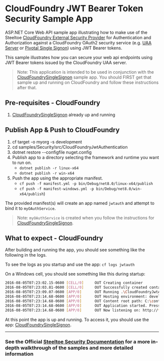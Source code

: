 ﻿# CloudFoundry JWT Bearer Token Security Sample App

ASP.NET Core Web API sample app illustrating how to make use of the Steeltoe [CloudFoundry External Security Provider](https://github.com/SteeltoeOSS/Security) for Authentication and Authorization against a CloudFoundry OAuth2 security service (e.g. [UAA Server](https://github.com/cloudfoundry/uaa) or [Pivotal Single Signon](https://docs.pivotal.io/p-identity/)) using JWT Bearer tokens.

This sample illustrates how you can secure your web api endpoints using JWT Bearer tokens issued by the CloudFoundry UAA server.

> Note: This application is intended to be used in conjunction with the [CloudFoundrySingleSignon][sso] sample app.  You should FIRST get that sample up and running on CloudFoundry and follow these instructions after that.

## Pre-requisites - CloudFoundry

1. [CloudFoundrySingleSignon][sso] already up and running

## Publish App & Push to CloudFoundry

1. cf target -o myorg -s development
1. cd samples/Security/src/CloudFoundryJwtAuthentication
1. dotnet restore --configfile nuget.config
1. Publish app to a directory selecting the framework and runtime you want to run on.
    * `dotnet publish -r linux-x64`
    * `dotnet publish -r win-x64`
1. Push the app using the appropriate manifest.
    * `cf push -f manifest.yml -p bin/Debug/net8.0/linux-x64/publish`
    * `cf push -f manifest-windows.yml -p bin/Debug/net8.0/win-x64/publish`)

The provided manifest(s) will create an app named `jwtauth` and attempt to bind it to `myOAuthService`.

> Note: `myOAuthService` is created when you follow the instructions for [CloudFoundrySingleSignon][sso].

## What to expect - CloudFoundry

After building and running the app, you should see something like the following in the logs.

To see the logs as you startup and use the app: `cf logs jwtauth`

On a Windows cell, you should see something like this during startup:

```bash
2016-08-05T07:23:02.15-0600 [CELL/0]     OUT Creating container
2016-08-05T07:23:03.81-0600 [CELL/0]     OUT Successfully created container
2016-08-05T07:23:09.07-0600 [APP/0]      OUT Running .\CloudFoundryJwtAuthentication
2016-08-05T07:23:14.68-0600 [APP/0]      OUT Hosting environment: development
2016-08-05T07:23:14.68-0600 [APP/0]      OUT Content root path: C:\containerizer\75E10B9301D2D9B4A8\user\app
2016-08-05T07:23:14.68-0600 [APP/0]      OUT Application started. Press Ctrl+C to shut down.
2016-08-05T07:23:14.68-0600 [APP/0]      OUT Now listening on: http://*:51217
```

At this point the app is up and running.  To access it, you should use the app: [CloudFoundrySingleSignon][sso].

[sso]: ../CloudFoundrySingleSignon

---

### See the Official [Steeltoe Security Documentation](https://steeltoe.io/docs/v3/security) for a more in-depth walkthrough of the samples and more detailed information
